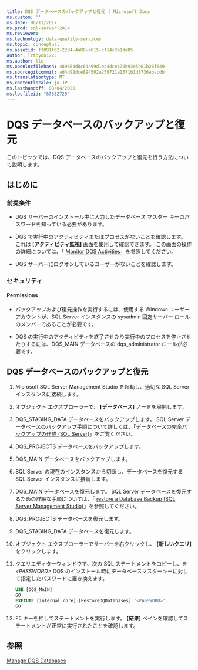 ```yaml
---
title: DQS データベースのバックアップと復元 | Microsoft Docs
ms.custom: ''
ms.date: 06/13/2017
ms.prod: sql-server-2014
ms.reviewer: ''
ms.technology: data-quality-services
ms.topic: conceptual
ms.assetid: f3091f62-2234-4a80-a615-cf14c2a1da85
author: lrtoyou1223
ms.author: lle
ms.openlocfilehash: 489664d8c64a99d1ea4dcec79b93e5b01b28f649
ms.sourcegitcommit: ad4d92dce894592a259721a1571b1d8736abacdb
ms.translationtype: MT
ms.contentlocale: ja-JP
ms.lasthandoff: 08/04/2020
ms.locfileid: "87632729"
---
```

# <a name="backing-up-and-restoring-dqs-databases"></a>DQS データベースのバックアップと復元
  このトピックでは、DQS データベースのバックアップと復元を行う方法について説明します。  
  
##  <a name="before-you-begin"></a><a name="BeforeYouBegin"></a> はじめに  
  
###  <a name="prerequisites"></a><a name="Prerequisites"></a> 前提条件  
  
-   DQS サーバーのインストール中に入力したデータベース マスター キーのパスワードを知っている必要があります。  
  
-   DQS で実行中のアクティビティまたはプロセスがないことを確認します。 これは **[アクティビティ監視]** 画面を使用して確認できます。 この画面の操作の詳細については、「 [Monitor DQS Activities](../../2014/data-quality-services/monitor-dqs-activities.md)」を参照してください。  
  
-   DQS サーバーにログオンしているユーザーがないことを確認します。  
  
###  <a name="security"></a><a name="Security"></a> セキュリティ  
  
####  <a name="permissions"></a><a name="Permissions"></a> Permissions  
  
-   バックアップおよび復元操作を実行するには、使用する Windows ユーザー アカウントが、SQL Server インスタンスの sysadmin 固定サーバー ロールのメンバーであることが必要です。  
  
-   DQS の実行中のアクティビティを終了させたり実行中のプロセスを停止させたりするには、DQS_MAIN データベースの dqs_administrator ロールが必要です。  
  
##  <a name="backup-and-restore-dqs-databases"></a><a name="BackupRestore"></a>DQS データベースのバックアップと復元  
  
1.  Microsoft SQL Server Management Studio を起動し、適切な SQL Server インスタンスに接続します。  
  
2.  オブジェクト エクスプローラーで、 **[データベース]** ノードを展開します。  
  
3.  DQS_STAGING_DATA データベースをバックアップします。 SQL Server データベースのバックアップ手順について詳しくは、「[データベースの完全バックアップの作成 &#40;SQL Server&#41;](../relational-databases/backup-restore/create-a-full-database-backup-sql-server.md)」をご覧ください。  
  
4.  DQS_PROJECTS データベースをバックアップします。  
  
5.  DQS_MAIN データベースをバックアップします。  
  
6.  SQL Server の現在のインスタンスから切断し、データベースを復元する SQL Server インスタンスに接続します。  
  
7.  DQS_MAIN データベースを復元します。 SQL Server データベースを復元するための詳細な手順については、「 [restore a Database Backup &#40;SQL Server Management Studio&#41;](../relational-databases/backup-restore/restore-a-database-backup-using-ssms.md)」を参照してください。  
  
8.  DQS_PROJECTS データベースを復元します。  
  
9. DQS_STAGING_DATA データベースを復元します。  
  
10. オブジェクト エクスプローラーでサーバーを右クリックし、 **[新しいクエリ]** をクリックします。  
  
11. クエリエディターウィンドウで、次の SQL ステートメントをコピーし、を *\<PASSWORD>* DQS のインストール時にデータベースマスターキーに対して指定したパスワードに置き換えます。  
  
    ```sql  
    USE [DQS_MAIN]  
    GO  
    EXECUTE [internal_core].[RestoreDQDatabases] '<PASSWORD>'  
    GO  
    ```  
  
12. F5 キーを押してステートメントを実行します。 **[結果]** ペインを確認してステートメントが正常に実行されたことを確認します。  
  
## <a name="see-also"></a>参照  
 [Manage DQS Databases](../../2014/data-quality-services/manage-dqs-databases.md)  
  
  
